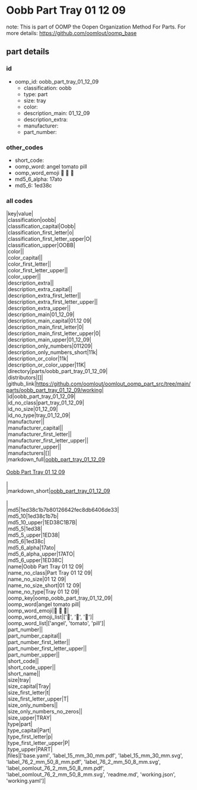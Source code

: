 # Oobb Part Tray 01 12 09  

note: This is part of OOMP the Oopen Organization Method For Parts. For more details: https://github.com/oomlout/oomp_base

##  part details





### id
* oomp_id: oobb_part_tray_01_12_09
  * classification: oobb
  * type: part
  * size: tray
  * color: 
  * description_main: 01_12_09
  * description_extra: 
  * manufacturer: 
  * part_number: 

### other_codes
* short_code: 
* oomp_word: angel tomato pill
* oomp_word_emoji :angel: :tomato: :pill:
* md5_6_alpha: 17ato
* md5_6: 1ed38c

### all codes 
|key|value|  
|classification|oobb|  
|classification_capital|Oobb|  
|classification_first_letter|o|  
|classification_first_letter_upper|O|  
|classification_upper|OOBB|  
|color||  
|color_capital||  
|color_first_letter||  
|color_first_letter_upper||  
|color_upper||  
|description_extra||  
|description_extra_capital||  
|description_extra_first_letter||  
|description_extra_first_letter_upper||  
|description_extra_upper||  
|description_main|01_12_09|  
|description_main_capital|01.12 09|  
|description_main_first_letter|0|  
|description_main_first_letter_upper|0|  
|description_main_upper|01_12_09|  
|description_only_numbers|011209|  
|description_only_numbers_short|11k|  
|description_or_color|11k|  
|description_or_color_upper|11K|  
|directory|parts/oobb_part_tray_01_12_09|  
|distributors|[]|  
|github_link|https://github.com/oomlout/oomlout_oomp_part_src/tree/main/parts/oobb_part_tray_01_12_09/working|  
|id|oobb_part_tray_01_12_09|  
|id_no_class|part_tray_01_12_09|  
|id_no_size|01_12_09|  
|id_no_type|tray_01_12_09|  
|manufacturer||  
|manufacturer_capital||  
|manufacturer_first_letter||  
|manufacturer_first_letter_upper||  
|manufacturer_upper||  
|manufacturers|[]|  
|markdown_full|[oobb_part_tray_01_12_09](https://github.com/oomlout/oomlout_oomp_part_src/tree/main/parts/oobb_part_tray_01_12_09/working)<br>[](https://github.com/oomlout/oomlout_oomp_part_src/tree/main/parts/oobb_part_tray_01_12_09/working)<br>[Oobb Part Tray 01 12 09](https://github.com/oomlout/oomlout_oomp_part_src/tree/main/parts/oobb_part_tray_01_12_09/working)<br><br>|  
|markdown_short|[oobb_part_tray_01_12_09](https://github.com/oomlout/oomlout_oomp_part_src/tree/main/parts/oobb_part_tray_01_12_09/working)<br><br>|  
|md5|1ed38c1b7b80126642fec8db6406de33|  
|md5_10|1ed38c1b7b|  
|md5_10_upper|1ED38C1B7B|  
|md5_5|1ed38|  
|md5_5_upper|1ED38|  
|md5_6|1ed38c|  
|md5_6_alpha|17ato|  
|md5_6_alpha_upper|17ATO|  
|md5_6_upper|1ED38C|  
|name|Oobb Part Tray 01 12 09|  
|name_no_class|Part Tray 01 12 09|  
|name_no_size|01 12 09|  
|name_no_size_short|01 12 09|  
|name_no_type|Tray 01 12 09|  
|oomp_key|oomp_oobb_part_tray_01_12_09|  
|oomp_word|angel tomato pill|  
|oomp_word_emoji|:angel: :tomato: :pill:|  
|oomp_word_emoji_list|[':angel:', ':tomato:', ':pill:']|  
|oomp_word_list|['angel', 'tomato', 'pill']|  
|part_number||  
|part_number_capital||  
|part_number_first_letter||  
|part_number_first_letter_upper||  
|part_number_upper||  
|short_code||  
|short_code_upper||  
|short_name||  
|size|tray|  
|size_capital|Tray|  
|size_first_letter|t|  
|size_first_letter_upper|T|  
|size_only_numbers||  
|size_only_numbers_no_zeros||  
|size_upper|TRAY|  
|type|part|  
|type_capital|Part|  
|type_first_letter|p|  
|type_first_letter_upper|P|  
|type_upper|PART|  
|files|['base.yaml', 'label_15_mm_30_mm.pdf', 'label_15_mm_30_mm.svg', 'label_76_2_mm_50_8_mm.pdf', 'label_76_2_mm_50_8_mm.svg', 'label_oomlout_76_2_mm_50_8_mm.pdf', 'label_oomlout_76_2_mm_50_8_mm.svg', 'readme.md', 'working.json', 'working.yaml']|  
